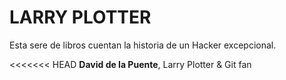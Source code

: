 # LARRY PLOTTER

Esta sere de libros cuentan la historia de un Hacker excepcional.

<<<<<<< HEAD
**David de la Puente**, Larry Plotter & Git fan
